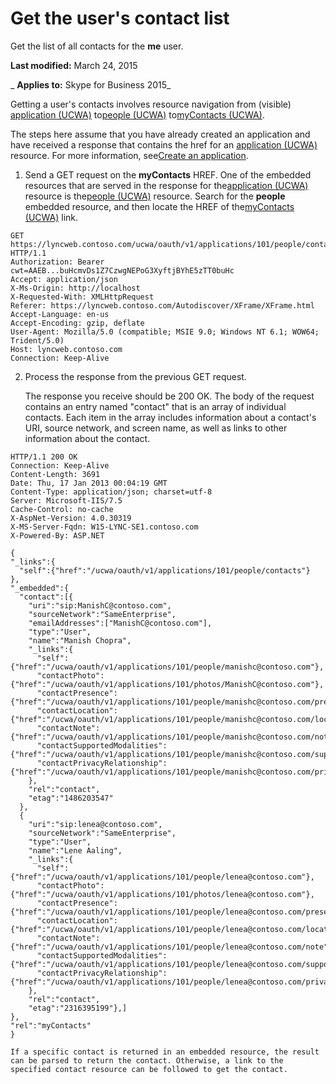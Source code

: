 
# Get the user's contact list
Get the list of all contacts for the  **me** user.

 **Last modified:** March 24, 2015

 _ **Applies to:** Skype for Business 2015_

Getting a user's contacts involves resource navigation from (visible) [application (UCWA)](application_ref.md) to[people (UCWA)](people_ref.md) to[myContacts (UCWA)](myContacts_ref.md). 

The steps here assume that you have already created an application and have received a response that contains the href for an [application (UCWA)](application_ref.md) resource. For more information, see[Create an application](CreateAnApplication.md).

1. Send a GET request on the  **myContacts** HREF. One of the embedded resources that are served in the response for the[application (UCWA)](application_ref.md) resource is the[people (UCWA)](people_ref.md) resource. Search for the **people** embedded resource, and then locate the HREF of the[myContacts (UCWA)](myContacts_ref.md) link.
    
  ```
  GET https://lyncweb.contoso.com/ucwa/oauth/v1/applications/101/people/contacts HTTP/1.1
Authorization: Bearer cwt=AAEB...buHcmvDs1Z7CzwgNEPoG3XyftjBYhE5zTT0buHc
Accept: application/json
X-Ms-Origin: http://localhost
X-Requested-With: XMLHttpRequest
Referer: https://lyncweb.contoso.com/Autodiscover/XFrame/XFrame.html
Accept-Language: en-us
Accept-Encoding: gzip, deflate
User-Agent: Mozilla/5.0 (compatible; MSIE 9.0; Windows NT 6.1; WOW64; Trident/5.0)
Host: lyncweb.contoso.com
Connection: Keep-Alive

  ```

2. Process the response from the previous GET request.
    
    The response you receive should be 200 OK. The body of the request contains an entry named "contact" that is an array of individual contacts. Each item in the array includes information about a contact's URI, source network, and screen name, as well as links to other information about the contact.
    


  ```
  HTTP/1.1 200 OK
Connection: Keep-Alive
Content-Length: 3691
Date: Thu, 17 Jan 2013 00:04:19 GMT
Content-Type: application/json; charset=utf-8
Server: Microsoft-IIS/7.5
Cache-Control: no-cache
X-AspNet-Version: 4.0.30319
X-MS-Server-Fqdn: W15-LYNC-SE1.contoso.com
X-Powered-By: ASP.NET

{
  "_links":{
    "self":{"href":"/ucwa/oauth/v1/applications/101/people/contacts"}
  },
  "_embedded":{
    "contact":[{
      "uri":"sip:ManishC@contoso.com",
      "sourceNetwork":"SameEnterprise",
      "emailAddresses":["ManishC@contoso.com"],
      "type":"User",
      "name":"Manish Chopra",
      "_links":{
        "self":{"href":"/ucwa/oauth/v1/applications/101/people/manishc@contoso.com"},
        "contactPhoto":{"href":"/ucwa/oauth/v1/applications/101/photos/ManishC@contoso.com"},
        "contactPresence":{"href":"/ucwa/oauth/v1/applications/101/people/manishc@contoso.com/presence"},
        "contactLocation":{"href":"/ucwa/oauth/v1/applications/101/people/manishc@contoso.com/location"},
        "contactNote":{"href":"/ucwa/oauth/v1/applications/101/people/manishc@contoso.com/note"},
        "contactSupportedModalities":{"href":"/ucwa/oauth/v1/applications/101/people/manishc@contoso.com/supportedMedia"},
        "contactPrivacyRelationship":{"href":"/ucwa/oauth/v1/applications/101/people/manishc@contoso.com/privacyRelationship"}
      },
      "rel":"contact",
      "etag":"1486203547"
    },
    {
      "uri":"sip:lenea@contoso.com",
      "sourceNetwork":"SameEnterprise",
      "type":"User",
      "name":"Lene Aaling",
      "_links":{
        "self":{"href":"/ucwa/oauth/v1/applications/101/people/lenea@contoso.com"},
        "contactPhoto":{"href":"/ucwa/oauth/v1/applications/101/photos/lenea@contoso.com"},
        "contactPresence":{"href":"/ucwa/oauth/v1/applications/101/people/lenea@contoso.com/presence"},
        "contactLocation":{"href":"/ucwa/oauth/v1/applications/101/people/lenea@contoso.com/location"},
        "contactNote":{"href":"/ucwa/oauth/v1/applications/101/people/lenea@contoso.com/note"},
        "contactSupportedModalities":{"href":"/ucwa/oauth/v1/applications/101/people/lenea@contoso.com/supportedMedia"},
        "contactPrivacyRelationship":{"href":"/ucwa/oauth/v1/applications/101/people/lenea@contoso.com/privacyRelationship"}
      },
      "rel":"contact",
      "etag":"2316395199"},]
  },
  "rel":"myContacts"
}

  ```


    If a specific contact is returned in an embedded resource, the result can be parsed to return the contact. Otherwise, a link to the specified contact resource can be followed to get the contact.
    
